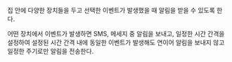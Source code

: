 집 안에 다양한 장치들을 두고 선택한 이벤트가 발생했을 때 알림을 받을 수 있도록 한다.

어떤 장치에서 이벤트가 발생하면 SMS, 메세지 중 알림을 보내고, 일정한 시간 간격을 설정하여 설정된 시간 간격 내에 동일한 이벤트가 발생해도 연이어 알림을 보내지 않고 일정한 주기로만 알림을 전송한다.
